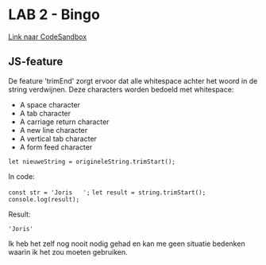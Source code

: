 # LAB 2 - Bingo

[Link naar CodeSandbox](https://codesandbox.io/s/nifty-aryabhata-b01dpp?file=/harrystyles/nostyle.css)

## JS-feature

De feature 'trimEnd' zorgt ervoor dat alle whitespace achter het woord in de string verdwijnen.
Deze characters worden bedoeld met whitespace:

- A space character
- A tab character
- A carriage return character
- A new line character
- A vertical tab character
- A form feed character

`let nieuweString = origineleString.trimStart();`

In code:

`const str = 'Joris   ';`
`let result = string.trimStart();`
`console.log(result);`

Result:

`'Joris'`

Ik heb het zelf nog nooit nodig gehad en kan me geen situatie bedenken waarin ik het zou moeten gebruiken.